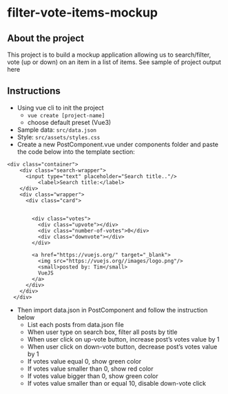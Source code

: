 # filter-vote-items-mockup
## About the project
This project is to build a mockup application allowing us to search/filter, vote (up or down) on an item in a list of items. See sample of project output here

## Instructions
- Using vue cli to init the project
    - `vue create [project-name]`
    - choose default preset (Vue3)
- Sample data: `src/data.json`
- Style: `src/assets/styles.css`
- Create a new PostComponent.vue under components folder and paste the code below into the template section:
```
<div class="container">
    <div class="search-wrapper">
      <input type="text" placeholder="Search title.."/>
          <label>Search title:</label>
    </div>
    <div class="wrapper">
      <div class="card">


        <div class="votes">
          <div class="upvote"></div>
          <div class="number-of-votes">0</div>
          <div class="downvote"></div>
        </div>
        
        <a href="https://vuejs.org/" target="_blank">
          <img src="https://vuejs.org//images/logo.png"/>
          <small>posted by: Tim</small>
          VueJS
        </a>
      </div>
    </div>
  </div>
```
- Then import data.json in PostComponent and follow the instruction below
    - List each posts from data.json file
    - When user type on search box, filter all posts by title
    - When user click on up-vote button, increase post’s votes value by 1
    - When user click on down-vote button, decrease post’s votes value by 1
    - If votes value equal 0, show green color
    - If votes value smaller than 0, show red color
    - If votes value bigger than 0, show green color
    - If votes value smaller than or equal 10, disable down-vote click

